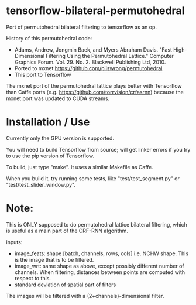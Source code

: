 # tensorflow-bilateral-permutohedral
Port of permutohedral bilateral filtering to tensorflow as an op.

History of this permutohedral code:

- Adams, Andrew, Jongmin Baek, and Myers Abraham Davis.
"Fast High‐Dimensional Filtering Using the Permutohedral Lattice."
Computer Graphics Forum. Vol. 29. No. 2. Blackwell Publishing Ltd, 2010.
- Ported to mxnet https://github.com/piiswrong/permutohedral
- This port to Tensorflow

The mxnet port of the permutohedral lattice plays better with Tensorflow than
Caffe ports (e.g. https://github.com/torrvision/crfasrnn) because the mxnet
port was updated to CUDA streams.

# Installation /  Use

Currently only the GPU version is supported.

You will need to build Tensorflow from source;
will get linker errors if you try to use the pip version of Tensorflow.

To build, just type "make". It uses a similar Makefile as Caffe.

When you build it, try running some tests, like "test/test_segment.py" or "test/test_slider_window.py".

# Note:

This is ONLY supposed to do permutohedral lattice bilateral filtering, which is
useful as a main part of the CRF-RNN algorithm.

inputs:
- image_feats: shape [batch, channels, rows, cols] i.e. NCHW shape.
This is the image that is to be filtered.
- image_wrt: same shape as above, except possibly different number of channels.
When filtering, distances between points are computed with respect to this.
- standard deviation of spatial part of filters

The images will be filtered with a (2+channels)-dimensional filter.
